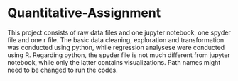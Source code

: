 # Quantitative-Assignment
This project consists of raw data files and one jupyter notebook, one spyder file and one r file. The basic data cleaning, exploration and transformation was conducted using python, while regression analysese were conducted using R. Regarding python, the spyder file is not much different from jupyter notebook, while only the latter contains visualizations. Path names might need to be changed to run the codes.
